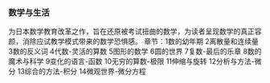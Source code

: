 
### 数学与生活
为日本数学教育改革之作，旨在还原被考试扭曲的数学，为读者呈现数学的真正容颜，消除应试教学模式带来的数学恐惧感。
章节：1数的幼年期 2离散量和连续量 3数的反义词 4代数-灵活的算数 5图形的数学 6圆的世界 7复数-最后的乐章 8数的魔术与科学 9变化的语言-函数 10无穷的算数-极限 11伸缩与旋转 12分析与方法-微分 13综合的方法-积分 14微观世界-微分方程